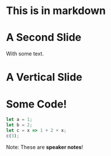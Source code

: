 # This is in markdown



# A Second Slide

With some text.


# A Vertical Slide


# Some Code!

```js [1-2|3|4]
let a = 1;
let b = 2;
let c = x => 1 + 2 + x;
c(3);
```

Note: These are **speaker notes**!
